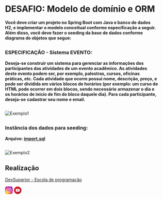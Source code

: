 <h1>DESAFIO: Modelo de domínio e ORM</h1>

**Você deve criar um projeto no Spring Boot com Java e banco de dados H2, e implementar o modelo
conceitual conforme especificação a seguir. Além disso, você deve fazer o seeding da base de dados
conforme diagrama de objetos que segue:**

##

### ESPECIFICAÇÃO - Sistema EVENTO:

**Deseja-se construir um sistema para gerenciar as informações dos participantes das atividades de um**
**evento acadêmico. As atividades deste evento podem ser, por exemplo, palestras, cursos, oficinas**
**práticas, etc. Cada atividade que ocorre possui nome, descrição, preço, e pode ser dividida em vários**
**blocos de horários (por exemplo: um curso de HTML pode ocorrer em dois blocos, sendo necessário**
**armazenar o dia e os horários de início de fim do bloco daquele dia). Para cada participante, deseja-se**
**cadastrar seu nome e email.**

##

![Exemplo1](https://i.imgur.com/VSpME6M.png)

##

### Instância dos dados para seeding:

**Arquivo: [import.sql](https://github.com/joosecj/SpringBoot-FDM/blob/main/DesafioDois/src/main/resources/import.sql)**

##

![Exemplo2](https://i.imgur.com/WEjvUct.png)







## Realização

[DevSuperior - Escola de programação](https://devsuperior.com.br/)

[![DevSuperior no Instagram](https://raw.githubusercontent.com/devsuperior/bds-assets/main/ds/ig-icon.png)](https://instagram.com/devsuperior.ig) ![DevSuperior no Youtube](https://raw.githubusercontent.com/devsuperior/bds-assets/main/ds/yt-icon.png)